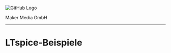 ![GitHub Logo](http://www.heise.de/make/icons/make_logo.png)

Maker Media GmbH

***

# LTspice-Beispiele

